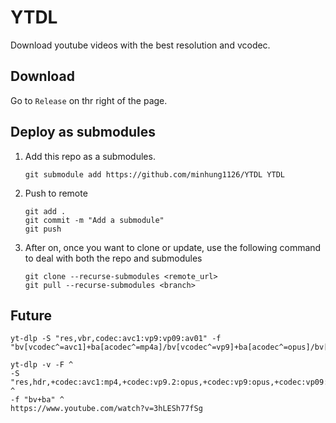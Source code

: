 # YTDL
Download youtube videos with the best resolution and vcodec.

## Download
Go to `Release` on thr right of the page.

## Deploy as submodules
1. Add this repo as a submodules.
    ```git
    git submodule add https://github.com/minhung1126/YTDL YTDL
    ```
2. Push to remote
    ```git
    git add .
    git commit -m "Add a submodule"
    git push
    ```
3. After on, once you want to clone or update, use the following command to deal with both the repo and submodules
    ```git
    git clone --recurse-submodules <remote_url>
    git pull --recurse-submodules <branch>
    ```

## Future
```
yt-dlp -S "res,vbr,codec:avc1:vp9:vp09:av01" -f "bv[vcodec^=avc1]+ba[acodec^=mp4a]/bv[vcodec^=vp9]+ba[acodec^=opus]/bv[vcodec^=vp09]+ba[acodec^=opus]/bv[vcodec^=av01]+ba[acodec^=opus]"
```
```
yt-dlp -v -F ^
-S "res,hdr,+codec:avc1:mp4,+codec:vp9.2:opus,+codec:vp9:opus,+codec:vp09:opus,+codec:av01:opus,vbr" ^
-f "bv+ba" ^
https://www.youtube.com/watch?v=3hLESh77fSg
```
